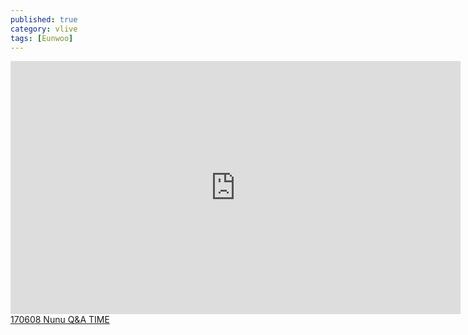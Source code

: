```yaml
---
published: true
category: vlive
tags: [Eunwoo]
---
```

<iframe src="http://www.vlive.tv/embed/32448" frameborder="no" scrolling="no" marginwidth="0" marginheight="0" WIDTH="720" HEIGHT="405" allowfullscreen></iframe><br /><a href="" target="_blank">170608 Nunu Q&A TIME</a>